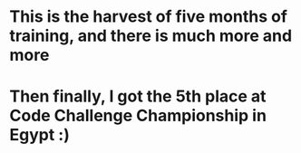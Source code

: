# This is the harvest of five months of training, and there is much more and more
Then finally, I got the 5th place at Code Challenge Championship in Egypt :)
======
